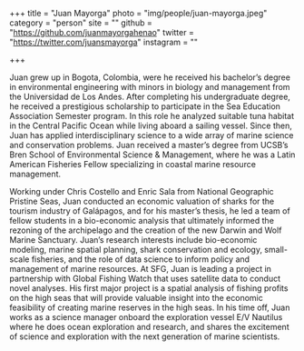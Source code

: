 +++
title = "Juan Mayorga"
photo = "img/people/juan-mayorga.jpeg"
category = "person"
site = ""
github = "https://github.com/juanmayorgahenao"
twitter = "https://twitter.com/juansmayorga"
instagram = ""

+++

Juan grew up in Bogota, Colombia, were he received his bachelor’s degree in environmental engineering with minors in biology and management from the Universidad de Los Andes. After completing his undergraduate degree, he received a prestigious scholarship to participate in the Sea Education Association Semester program. In this role he analyzed suitable tuna habitat in the Central Pacific Ocean while living aboard a sailing vessel. Since then, Juan has applied interdisciplinary science to a wide array of marine science and conservation problems. Juan received a master’s degree from UCSB’s Bren School of Environmental Science & Management, where he was a Latin American Fisheries Fellow specializing in coastal marine resource management. 

Working under Chris Costello and Enric Sala from National Geographic Pristine Seas, Juan conducted an economic valuation of sharks for the tourism industry of Galápagos, and for his master’s thesis, he led a team of fellow students in a bio-economic analysis that ultimately informed the rezoning of the archipelago and the creation of the new Darwin and Wolf Marine Sanctuary. Juan’s research interests include bio-economic modeling, marine spatial planning, shark conservation and ecology, small-scale fisheries, and the role of data science to inform policy and management of marine resources. At SFG, Juan is leading a project in partnership with Global Fishing Watch that uses satellite data to conduct novel analyses. His first major project is a spatial analysis of fishing profits on the high seas that will provide valuable insight into the economic feasibility of creating marine reserves in the high seas. In his time off, Juan works as a science manager onboard the exploration vessel E/V Nautilus where he does ocean exploration and research, and shares the excitement of science and exploration with the next generation of marine scientists.